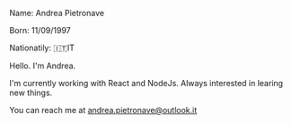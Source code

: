 Name: Andrea Pietronave

Born: 11/09/1997

Nationatily: 🇮🇹IT


Hello. I'm Andrea.

I'm currently working with React and NodeJs.
Always interested in learing new things.

You can reach me at [andrea.pietronave@outlook.it](andrea.pietronave@outlook.it)
